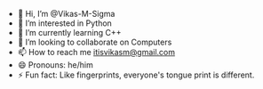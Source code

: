 - 👋 Hi, I’m @Vikas-M-Sigma
- 👀 I’m interested in Python
- 🌱 I’m currently learning C++
- 💞️ I’m looking to collaborate on Computers
- 📫 How to reach me itisvikasm@gmail.com
- 😄 Pronouns: he/him
- ⚡ Fun fact: Like fingerprints, everyone's tongue print is different.

<!---
Vikas-M-Sigma/Vikas-M-Sigma is a ✨ special ✨ repository because its `README.md` (this file) appears on your GitHub profile.
You can click the Preview link to take a look at your changes.
--->
